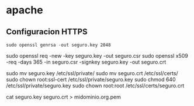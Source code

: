 # apache

## Configuracion HTTPS

```
sudo openssl genrsa -out seguro.key 2048
```
sudo openssl req -new -key seguro.key -out seguro.csr
sudo openssl x509 -req -days 365 -in seguro.csr -signkey seguro.key -out seguro.crt

sudo mv seguro.key /etc/ssl/private/
sudo mv seguro.crt /etc/ssl/certs/
sudo chown root:ssl-cert /etc/ssl/private/seguro.key
sudo chmod 640 /etc/ssl/private/seguro.key
sudo chown root:root /etc/ssl/certs/seguro.crt 

cat seguro.key seguro.crt > midominio.org.pem
